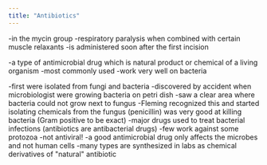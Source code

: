 ```yaml
---
title: "Antibiotics"
---
```

-in the mycin group
-respiratory paralysis when combined with certain muscle relaxants
-is administered soon after the first incision

-a type of antimicrobial drug which is natural product or chemical of a living organism
-most commonly used
-work very well on bacteria

-first were isolated from fungi and bacteria
-discovered by accident when microbiologist were growing bacteria on petri dish
-saw a clear area where bacteria could not grow next to fungus
-Fleming recognized this and started isolating chemicals from the fungus (penicillin) was very good at killing bacteria (Gram positive to be exact)
-major drugs used to treat bacterial infections (antibiotics are antibacterial drugs)
-few work against some protozoa
-not antiviral!
-a good antimicrobial drug only affects the microbes and not human cells
-many types are synthesized in labs as chemical derivatives of &quot;natural&quot; antibiotic

